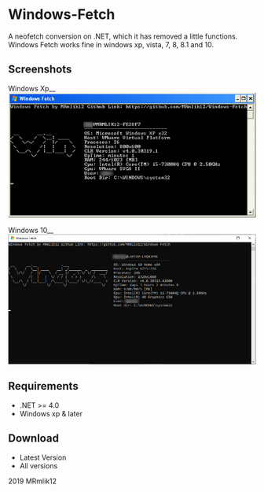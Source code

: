 # Windows-Fetch
A neofetch conversion on .NET, which it has removed a little functions. Windows Fetch
works fine in windows xp, vista, 7, 8, 8.1 and 10. 

## Screenshots

Windows Xp__
![winxp](img/winxp.bmp)

Windows 10__
![winten](img/windows10.png)

## Requirements
* .NET >= 4.0
* Windows xp & later

## Download
* Latest Version
* All versions

2019 MRmlik12